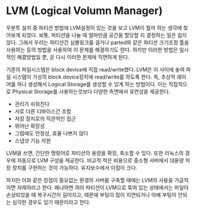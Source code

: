 # LVM (Logical Volumn Manager)

우분투 설치 중 파티션 방법에 LVM설정이 있는 것을 보고 LVM이 뭘까 하는 생각에 찾아보게 되었다. 보통, 파티션을 나눌 때 얼마만큼 공간을 할당할 지 결정하는 일은 쉽지 않다. 그래서 우리는 파티션간 심볼링크를 걸거나 parted와 같은 파티션 크기조정 툴을 사용하는 등의 방법을 사용하여 이 문제를 해결하기도 한다. 하지만 이러한 방법은 일시적인 해결방법일 뿐, 곧 다시 이러한 문제에 직면하게 된다.

기존의 파일시스템은 block device에 직접 read/write했다. LVM은 이 사이에 놓여 파일 시스템이 가상의 block device장치에 read/write를 하도록 한다. 즉, 추상적 레이어를 하나 생성해서 Logical Storage를 생성할 수 있게 하는 방법이다. 이는 직접적으로 Physical Storage를 사용하는것보다 다양한 측면에서 유연성을 제공한다.

* 관리가 쉬워진다
* 서로 다른 디바이스간 조합
* 저장 장치로의 직관적인 접근
* 뛰어난 확장성
* 그럼에도 안정성, 효율 나쁘지 않다
* 스냅샷 기능 지원

LVM을 쓰면, 간단한 명령어로 파티션의 용량을 확장, 축소할 수 있다. 또한 리눅스의 경우에 자동으로 LVM 구성을 제공한다. 비교적 적은 비용으로 중소형 서버에서 대용량 저장 장치를 구현하는 것이 가능하다. 유지보수에서 이점이 크다.

하지만 이와 같은 장점이 필요없는 환경의 서버를 구축할 때에는 LVM의 사용을 가급적이면 자제하라고 한다. 왜냐하면 여러 파티션이 LVM으로 묶여 있는 상태에서는 파일이 손상되었을 때 복구시간이 길어지고, 때문에 부팅이 많이 지연되거나 아예 부팅이 안되는 심각한 경우도 있기 때문이라고 한다.
